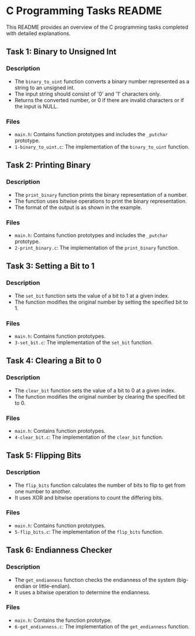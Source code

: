 # C Programming Tasks README

This README provides an overview of the C programming tasks completed with detailed explanations.

## Task 1: Binary to Unsigned Int

### Description
- The `binary_to_uint` function converts a binary number represented as a string to an unsigned int.
- The input string should consist of '0' and '1' characters only.
- Returns the converted number, or 0 if there are invalid characters or if the input is NULL.

### Files
- `main.h`: Contains function prototypes and includes the `_putchar` prototype.
- `1-binary_to_uint.c`: The implementation of the `binary_to_uint` function.

## Task 2: Printing Binary

### Description
- The `print_binary` function prints the binary representation of a number.
- The function uses bitwise operations to print the binary representation.
- The format of the output is as shown in the example.

### Files
- `main.h`: Contains function prototypes and includes the `_putchar` prototype.
- `2-print_binary.c`: The implementation of the `print_binary` function.

## Task 3: Setting a Bit to 1

### Description
- The `set_bit` function sets the value of a bit to 1 at a given index.
- The function modifies the original number by setting the specified bit to 1.

### Files
- `main.h`: Contains function prototypes.
- `3-set_bit.c`: The implementation of the `set_bit` function.

## Task 4: Clearing a Bit to 0

### Description
- The `clear_bit` function sets the value of a bit to 0 at a given index.
- The function modifies the original number by clearing the specified bit to 0.

### Files
- `main.h`: Contains function prototypes.
- `4-clear_bit.c`: The implementation of the `clear_bit` function.

## Task 5: Flipping Bits

### Description
- The `flip_bits` function calculates the number of bits to flip to get from one number to another.
- It uses XOR and bitwise operations to count the differing bits.

### Files
- `main.h`: Contains function prototypes.
- `5-flip_bits.c`: The implementation of the `flip_bits` function.

## Task 6: Endianness Checker

### Description
- The `get_endianness` function checks the endianness of the system (big-endian or little-endian).
- It uses a bitwise operation to determine the endianness.

### Files
- `main.h`: Contains the function prototype.
- `6-get_endianness.c`: The implementation of the `get_endianness` function.

